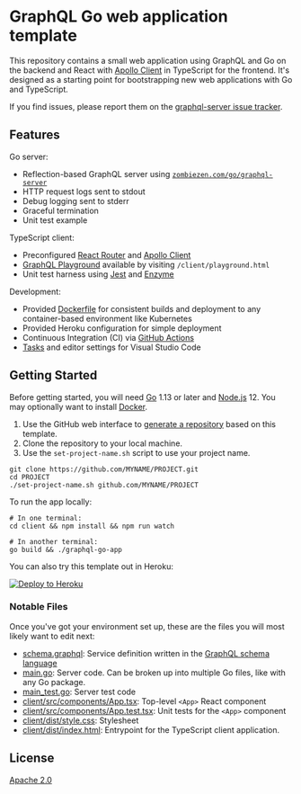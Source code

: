 # GraphQL Go web application template

This repository contains a small web application using GraphQL and Go on the
backend and React with [Apollo Client][] in TypeScript for the frontend. It's
designed as a starting point for bootstrapping new web applications with Go and
TypeScript.

If you find issues, please report them on the [graphql-server issue tracker][].

[Apollo Client]: https://www.apollographql.com/docs/react/
[graphql-server issue tracker]: https://github.com/zombiezen/graphql-server/issues

## Features

Go server:

-  Reflection-based GraphQL server using [`zombiezen.com/go/graphql-server`][]
-  HTTP request logs sent to stdout
-  Debug logging sent to stderr
-  Graceful termination
-  Unit test example

TypeScript client:

-  Preconfigured [React Router][] and [Apollo Client][]
-  [GraphQL Playground][] available by visiting `/client/playground.html`
-  Unit test harness using [Jest][] and [Enzyme][]

Development:

-  Provided [Dockerfile][] for consistent builds and deployment to any
   container-based environment like Kubernetes
-  Provided Heroku configuration for simple deployment
-  Continuous Integration (CI) via [GitHub Actions][]
-  [Tasks][VSCode Tasks] and editor settings for Visual Studio Code

[Dockerfile]: https://github.com/zombiezen/graphql-go-app/blob/master/Dockerfile
[Enzyme]: https://airbnb.io/enzyme/
[GitHub Actions]: https://github.com/features/actions
[GraphQL Playground]: https://github.com/prisma-labs/graphql-playground
[Jest]: https://jestjs.io/
[React Router]: https://reacttraining.com/react-router/web/
[VSCode Tasks]: https://code.visualstudio.com/docs/editor/tasks
[`zombiezen.com/go/graphql-server`]: https://pkg.go.dev/mod/zombiezen.com/go/graphql-server

## Getting Started

Before getting started, you will need [Go][] 1.13 or later and [Node.js][] 12.
You may optionally want to install [Docker][].

1. Use the GitHub web interface to [generate a repository][] based on
   this template.
2. Clone the repository to your local machine.
3. Use the `set-project-name.sh` script to use your project name.

```shell
git clone https://github.com/MYNAME/PROJECT.git
cd PROJECT
./set-project-name.sh github.com/MYNAME/PROJECT
```

To run the app locally:

```shell
# In one terminal:
cd client && npm install && npm run watch

# In another terminal:
go build && ./graphql-go-app
```

You can also try this template out in Heroku:

[![Deploy to Heroku](https://www.herokucdn.com/deploy/button.svg)](https://heroku.com/deploy?template=https://github.com/zombiezen/graphql-go-app)

[Docker]: https://www.docker.com/get-started
[generate a repository]: https://github.com/zombiezen/graphql-go-app/generate
[Go]: https://golang.org/dl/
[Node.js]: https://nodejs.org/en/download/

### Notable Files

Once you've got your environment set up, these are the files you will most
likely want to edit next:

-  [schema.graphql][]: Service definition written in the [GraphQL schema language][]
-  [main.go][]: Server code. Can be broken up into multiple Go files, like with
   any Go package.
-  [main_test.go][]: Server test code
-  [client/src/components/App.tsx][]: Top-level `<App>` React component
-  [client/src/components/App.test.tsx][]: Unit tests for the `<App>` component
-  [client/dist/style.css][]: Stylesheet
-  [client/dist/index.html][]: Entrypoint for the TypeScript client application.

[GraphQL schema language]: https://graphql.org/learn/schema/
[main.go]: https://github.com/zombiezen/graphql-go-app/blob/master/main.go
[main_test.go]: https://github.com/zombiezen/graphql-go-app/blob/master/main_test.go
[client/dist/index.html]: https://github.com/zombiezen/graphql-go-app/blob/master/client/dist/index.html
[client/dist/style.css]: https://github.com/zombiezen/graphql-go-app/blob/master/client/dist/style.css
[client/src/components/App.tsx]: https://github.com/zombiezen/graphql-go-app/blob/master/client/src/components/App.tsx
[client/src/components/App.test.tsx]: https://github.com/zombiezen/graphql-go-app/blob/master/client/src/components/App.test.tsx
[schema.graphql]: https://github.com/zombiezen/graphql-go-app/blob/master/schema.graphql

## License

[Apache 2.0](https://github.com/zombiezen/graphql-go-app/blob/master/LICENSE)
